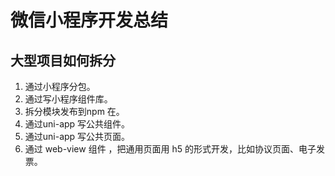 # 微信小程序开发总结

## 大型项目如何拆分

1. 通过小程序分包。
2. 通过写小程序组件库。
3. 拆分模块发布到npm 在。
4. 通过uni-app 写公共组件。
5. 通过uni-app 写公共页面。
6. 通过 web-view 组件 ，把通用页面用 h5 的形式开发，比如协议页面、电子发票。
